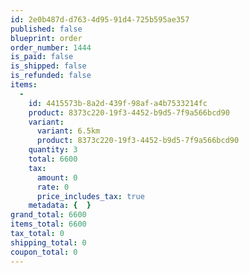 ```yaml
---
id: 2e0b487d-d763-4d95-91d4-725b595ae357
published: false
blueprint: order
order_number: 1444
is_paid: false
is_shipped: false
is_refunded: false
items:
  -
    id: 4415573b-8a2d-439f-98af-a4b7533214fc
    product: 8373c220-19f3-4452-b9d5-7f9a566bcd90
    variant:
      variant: 6.5km
      product: 8373c220-19f3-4452-b9d5-7f9a566bcd90
    quantity: 3
    total: 6600
    tax:
      amount: 0
      rate: 0
      price_includes_tax: true
    metadata: {  }
grand_total: 6600
items_total: 6600
tax_total: 0
shipping_total: 0
coupon_total: 0
---
```

